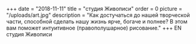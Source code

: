 +++
date = "2018-11-11"
title = "студия Живописи"
order = 0
picture = "/uploads/art.jpg"
description = "Как достучаться до нашей творческой части, способной сделать нашу жизнь ярче, богаче и полнее? В этом вам поможет интуитивное (правополушарное) рисование."
+++
EN
студия Живописи

